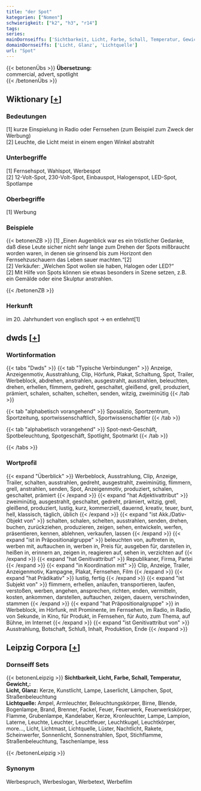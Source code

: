 ```yaml
---
title: "der Spot"
kategorien: ["Nomen"]
schwierigkeit: ["k2", "h3", "r14"]
tags:
series:
mainDornseiffs: ['Sichtbarkeit, Licht, Farbe, Schall, Temperatur, Gewicht,']
domainDornseiffs: ['Licht, Glanz', 'Lichtquelle']
url: "Spot"
---
```


{{< betonenÜbs >}}
**Übersetzung:**  
commercial, advert, spotlight  
{{< /betonenÜbs >}}

## Wiktionary [[+](https://de.wiktionary.org/wiki/Spot)]

### Bedeutungen
[1] kurze Einspielung in Radio oder Fernsehen (zum Beispiel zum Zweck der Werbung)  
[2] Leuchte, die Licht meist in einem engen Winkel abstrahlt  

### Unterbegriffe
[1] Fernsehspot, Wahlspot, Werbespot  
[2] 12-Volt-Spot, 230-Volt-Spot, Einbauspot, Halogenspot, LED-Spot, Spotlampe  

### Oberbegriffe
[1] Werbung  

### Beispiele
{{< betonenZB >}}
[1] „Einen Augenblick war es ein tröstlicher Gedanke, daß diese Leute sicher nicht sehr lange zum Drehen der Spots mißbraucht worden waren, in denen sie grinsend bis zum Horizont den Fernsehzuschauern das Leben sauer machten.“[2]  
[2] Verkäufer: „Welchen Spot wollen sie haben, Halogen oder LED?“  
[2] Mit Hilfe von Spots können sie etwas besonders in Szene setzen, z.B. ein Gemälde oder eine Skulptur anstrahlen.  

{{< /betonenZB >}}
### Herkunft
im 20. Jahrhundert von englisch spot → en entlehnt[1]  



## dwds [[+](https://www.dwds.de/wb/Spot)]

### Wortinformation
{{< tabs "Dwds" >}}
{{< tab "Typische Verbindungen" >}}
Anzeige, Anzeigenmotiv, Ausstrahlung, Clip, Hörfunk, Plakat, Schaltung, Spot, Trailer, Werbeblock, abdrehen, anstrahlen, ausgestrahlt, ausstrahlen, beleuchten, drehen, erhellen, flimmern, gedreht, geschaltet, gleißend, grell, produziert, prämiert, schalen, schalten, schelten, senden, witzig, zweiminütig
{{< /tab >}}

{{< tab "alphabetisch vorangehend" >}}
Sposalizio, Sportzentrum, Sportzeitung, sportwissenschaftlich, Sportwissenschaftler
{{< /tab >}}

{{< tab "alphabetisch vorangehend" >}}
Spot-next-Geschäft, Spotbeleuchtung, Spotgeschäft, Spotlight, Spotmarkt
{{< /tab >}}

{{< /tabs >}}

### Wortprofil
{{< expand "Überblick" >}} Werbeblock, Ausstrahlung, Clip, Anzeige, Trailer, schalten, ausstrahlen, gedreht, ausgestrahlt, zweiminütig, flimmern, grell, anstrahlen, senden, Spot, Anzeigenmotiv, produziert, schalen, geschaltet, prämiert {{< /expand >}}
{{< expand "hat Adjektivattribut" >}} zweiminütig, ausgestrahlt, geschaltet, gedreht, prämiert, witzig, grell, gleißend, produziert, lustig, kurz, kommerziell, dauernd, kreativ, teuer, bunt, hell, klassisch, täglich, üblich {{< /expand >}}
{{< expand "ist Akk./Dativ-Objekt von" >}} schalten, schalen, schelten, ausstrahlen, senden, drehen, buchen, zurückziehen, produzieren, zeigen, sehen, entwickeln, werfen, präsentieren, kennen, ablehnen, verkaufen, lassen {{< /expand >}}
{{< expand "ist in Präpositionalgruppe" >}} beleuchten von, auftreten in, werben mit, auftauchen in, werben in, Preis für, ausgeben für, darstellen in, heißen in, erinnern an, zeigen in, reagieren auf, sehen in, verzichten auf {{< /expand >}}
{{< expand "hat Genitivattribut" >}} Republikaner, Firma, Partei {{< /expand >}}
{{< expand "in Koordination mit" >}} Clip, Anzeige, Trailer, Anzeigenmotiv, Kampagne, Plakat, Fernsehen, Film {{< /expand >}}
{{< expand "hat Prädikativ" >}} lustig, fertig {{< /expand >}}
{{< expand "ist Subjekt von" >}} flimmern, erhellen, anlaufen, transportieren, laufen, verstoßen, werben, angehen, ansprechen, richten, enden, vermitteln, kosten, ankommen, darstellen, auftauchen, zeigen, dauern, verschwinden, stammen {{< /expand >}}
{{< expand "hat Präpositionalgruppe" >}} in Werbeblock, im Hörfunk, mit Prominente, im Fernsehen, im Radio, in Radio, von Sekunde, in Kino, für Produkt, in Fernsehen, für Auto, zum Thema, auf Bühne, im Internet {{< /expand >}}
{{< expand "ist Genitivattribut von" >}} Ausstrahlung, Botschaft, Schluß, Inhalt, Produktion, Ende {{< /expand >}}

## Leipzig Corpora [[+](https://corpora.uni-leipzig.de/en/res?word=Spot&corpusId=deu_newscrawl-public_2018)]

### Dornseiff Sets
{{< betonenLeipzig >}}
**Sichtbarkeit, Licht, Farbe, Schall, Temperatur, Gewicht,:**  
**Licht, Glanz:** Kerze, Kunstlicht, Lampe, Laserlicht, Lämpchen, Spot, Straßenbeleuchtung  
**Lichtquelle:** Ampel, Armleuchter, Beleuchtungskörper, Birne, Blende, Bogenlampe, Brand, Brenner, Fackel, Feuer, Feuerwerk, Feuerwerkskörper, Flamme, Grubenlampe, Kandelaber, Kerze, Kronleuchter, Lampe, Lampion, Laterne, Leuchte, Leuchter, Leuchtfeuer, Leuchtkugel, Leuchtkörper, more..., Licht, Lichtmast, Lichtquelle, Lüster, Nachtlicht, Rakete, Scheinwerfer, Sonnenlicht, Sonnenstrahlen, Spot, Stichflamme, Straßenbeleuchtung, Taschenlampe, less  

{{< /betonenLeipzig >}}

### Synonym
Werbespruch, Werbeslogan, Werbetext, Werbefilm

